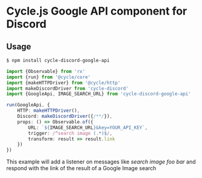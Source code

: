 # Cycle.js Google API component for Discord

## Usage

```bash
$ npm install cycle-discord-google-api
```

```typescript
import {Observable} from 'rx'
import {run} from '@cycle/core'
import {makeHTTPDriver} from '@cycle/http'
import makeDiscordDriver from 'cycle-discord'
import {GoogleApi, IMAGE_SEARCH_URL} from 'cycle-discord-google-api'

run(GoogleApi, {
    HTTP: makeHTTPDriver(),
    Discord: makeDiscordDriver({/**/}),
    props: () => Observable.of({
        URL: `${IMAGE_SEARCH_URL}&key=YOUR_API_KEY`,
        trigger: /^search image (.*)$/,
        transform: result => result.link
    })
})
```

This example will add a listener on messages like *search image foo bar* and respond with the link of
the result of a Google Image search